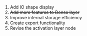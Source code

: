 1. Add IO shape display
2. ~~Add more features to Dense layer~~
3. Improve internal storage efficiency
4. Create export functionality
5. Revise the activation layer node